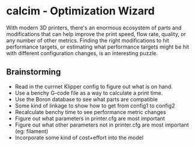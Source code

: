 # calcim - Optimization Wizard
With modern 3D printers, there's an enormous ecosystem of parts and modifications that can help improve the print speed, flow rate, quality, or any number of other metrics. 
Finding the right modifications to hit performance targets, or estimating what performance targets might be hit with different configuration changes, is an interesting puzzle.

## Brainstorming
- Read in the currnet Klipper config to figure out what is on hand.
- Use a benchy G-code file as a way to calculate a print time.
- Use the Boron database to see what parts are compatible
- Some kind of linkage to show how to get from config1 to config2
- Recalculate benchy time to see performance metric changes
- Figure out what parameters in printer.cfg are most important
- Figure out what other parameters not in printer.cfg are most important (eg: filament)
- Incorporate some kind of cost+effort into the model
  
